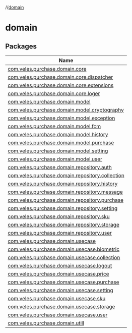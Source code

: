 //[domain](index.md)

# domain

## Packages

| Name |
|---|
| [com.veles.purchase.domain.core](domain/com.veles.purchase.domain.core/index.md) |
| [com.veles.purchase.domain.core.dispatcher](domain/com.veles.purchase.domain.core.dispatcher/index.md) |
| [com.veles.purchase.domain.core.extensions](domain/com.veles.purchase.domain.core.extensions/index.md) |
| [com.veles.purchase.domain.core.loger](domain/com.veles.purchase.domain.core.loger/index.md) |
| [com.veles.purchase.domain.model](domain/com.veles.purchase.domain.model/index.md) |
| [com.veles.purchase.domain.model.cryptography](domain/com.veles.purchase.domain.model.cryptography/index.md) |
| [com.veles.purchase.domain.model.exception](domain/com.veles.purchase.domain.model.exception/index.md) |
| [com.veles.purchase.domain.model.fcm](domain/com.veles.purchase.domain.model.fcm/index.md) |
| [com.veles.purchase.domain.model.history](domain/com.veles.purchase.domain.model.history/index.md) |
| [com.veles.purchase.domain.model.purchase](domain/com.veles.purchase.domain.model.purchase/index.md) |
| [com.veles.purchase.domain.model.setting](domain/com.veles.purchase.domain.model.setting/index.md) |
| [com.veles.purchase.domain.model.user](domain/com.veles.purchase.domain.model.user/index.md) |
| [com.veles.purchase.domain.repository.auth](domain/com.veles.purchase.domain.repository.auth/index.md) |
| [com.veles.purchase.domain.repository.collection](domain/com.veles.purchase.domain.repository.collection/index.md) |
| [com.veles.purchase.domain.repository.history](domain/com.veles.purchase.domain.repository.history/index.md) |
| [com.veles.purchase.domain.repository.message](domain/com.veles.purchase.domain.repository.message/index.md) |
| [com.veles.purchase.domain.repository.purchase](domain/com.veles.purchase.domain.repository.purchase/index.md) |
| [com.veles.purchase.domain.repository.setting](domain/com.veles.purchase.domain.repository.setting/index.md) |
| [com.veles.purchase.domain.repository.sku](domain/com.veles.purchase.domain.repository.sku/index.md) |
| [com.veles.purchase.domain.repository.storage](domain/com.veles.purchase.domain.repository.storage/index.md) |
| [com.veles.purchase.domain.repository.user](domain/com.veles.purchase.domain.repository.user/index.md) |
| [com.veles.purchase.domain.usecase](domain/com.veles.purchase.domain.usecase/index.md) |
| [com.veles.purchase.domain.usecase.biometric](domain/com.veles.purchase.domain.usecase.biometric/index.md) |
| [com.veles.purchase.domain.usecase.collection](domain/com.veles.purchase.domain.usecase.collection/index.md) |
| [com.veles.purchase.domain.usecase.logout](domain/com.veles.purchase.domain.usecase.logout/index.md) |
| [com.veles.purchase.domain.usecase.price](domain/com.veles.purchase.domain.usecase.price/index.md) |
| [com.veles.purchase.domain.usecase.purchase](domain/com.veles.purchase.domain.usecase.purchase/index.md) |
| [com.veles.purchase.domain.usecase.setting](domain/com.veles.purchase.domain.usecase.setting/index.md) |
| [com.veles.purchase.domain.usecase.sku](domain/com.veles.purchase.domain.usecase.sku/index.md) |
| [com.veles.purchase.domain.usecase.storage](domain/com.veles.purchase.domain.usecase.storage/index.md) |
| [com.veles.purchase.domain.usecase.user](domain/com.veles.purchase.domain.usecase.user/index.md) |
| [com.veles.purchase.domain.utill](domain/com.veles.purchase.domain.utill/index.md) |
